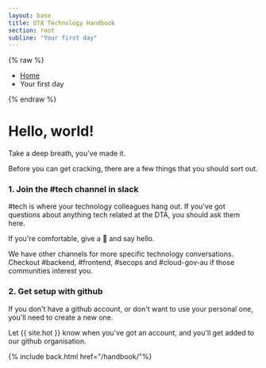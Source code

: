 ```yaml
---
layout: base
title: DTA Technology Handbook
section: root
subline: "Your first day"
---
```


{% raw %}
<nav class="uikit-breadcrumbs" aria-label="breadcrumb">
  <ul class="uikit-link-list uikit-link-list--inline">
    <li><a href="/handbook/">Home</a></li>
    <li>Your first day</li>
  </ul>
</nav>
{% endraw %}

# Hello, world!

Take a deep breath, you've made it.

Before you can get cracking, there are a few things that you should sort out.

### 1. Join the #tech channel in slack

#tech is where your technology colleagues hang out. If you've got questions about anything tech related at the DTA, you should ask them here.

If you're comfortable, give a **:wave:** and say hello.

We have other channels for more specific technology conversations. Checkout #backend, #frontend, #secops and #cloud-gov-au if those communities interest you.

### 2. Get setup with github

If you don't have a github account, or don't want to use your personal one, you'll need to create a new one.

Let {{ site.hot }} know when you've got an account, and you'll get added to our github organisation.


{% include back.html href="/handbook/"%}
